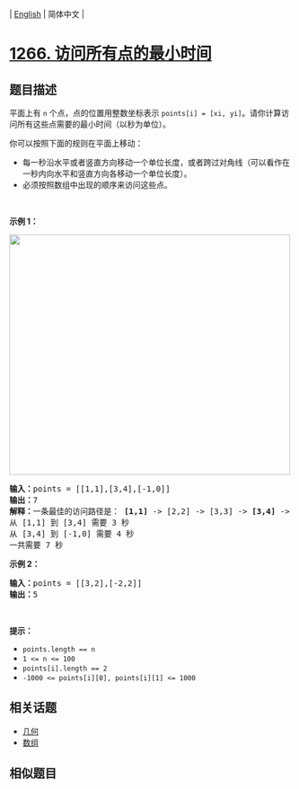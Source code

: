 
| [English](README_EN.md) | 简体中文 |

# [1266. 访问所有点的最小时间](https://leetcode-cn.com/problems/minimum-time-visiting-all-points/)

## 题目描述

<p>平面上有&nbsp;<code>n</code>&nbsp;个点，点的位置用整数坐标表示&nbsp;<code>points[i] = [xi, yi]</code>。请你计算访问所有这些点需要的最小时间（以秒为单位）。</p>

<p>你可以按照下面的规则在平面上移动：</p>

<ul>
	<li>每一秒沿水平或者竖直方向移动一个单位长度，或者跨过对角线（可以看作在一秒内向水平和竖直方向各移动一个单位长度）。</li>
	<li>必须按照数组中出现的顺序来访问这些点。</li>
</ul>

<p>&nbsp;</p>

<p><strong>示例 1：</strong></p>

<p><img alt="" src="https://assets.leetcode-cn.com/aliyun-lc-upload/uploads/2019/11/24/1626_example_1.png" style="height: 428px; width: 500px;"></p>

<pre><strong>输入：</strong>points = [[1,1],[3,4],[-1,0]]
<strong>输出：</strong>7
<strong>解释：</strong>一条最佳的访问路径是： <strong>[1,1]</strong> -&gt; [2,2] -&gt; [3,3] -&gt; <strong>[3,4] </strong>-&gt; [2,3] -&gt; [1,2] -&gt; [0,1] -&gt; <strong>[-1,0]</strong>   
从 [1,1] 到 [3,4] 需要 3 秒 
从 [3,4] 到 [-1,0] 需要 4 秒
一共需要 7 秒</pre>

<p><strong>示例 2：</strong></p>

<pre><strong>输入：</strong>points = [[3,2],[-2,2]]
<strong>输出：</strong>5
</pre>

<p>&nbsp;</p>

<p><strong>提示：</strong></p>

<ul>
	<li><code>points.length == n</code></li>
	<li><code>1 &lt;= n&nbsp;&lt;= 100</code></li>
	<li><code>points[i].length == 2</code></li>
	<li><code>-1000&nbsp;&lt;= points[i][0], points[i][1]&nbsp;&lt;= 1000</code></li>
</ul>


## 相关话题

- [几何](https://leetcode-cn.com/tag/geometry)
- [数组](https://leetcode-cn.com/tag/array)

## 相似题目


